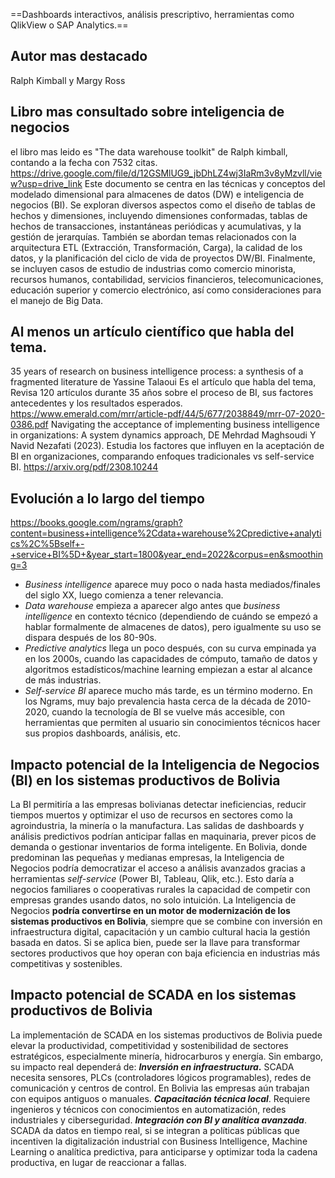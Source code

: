 
==Dashboards interactivos, análisis prescriptivo,
herramientas como QlikView o SAP Analytics.==


## Autor mas destacado
Ralph Kimball y Margy Ross

## Libro mas consultado sobre inteligencia de negocios
el libro mas leido es "The data warehouse toolkit" de Ralph kimball, contando a la fecha con 7532 citas.
https://drive.google.com/file/d/12GSMlUG9_jbDhLZ4wj3IaRm3v8yMzvll/view?usp=drive_link
Este documento se centra en las técnicas y conceptos del modelado dimensional para almacenes de datos (DW) e inteligencia de negocios (BI). Se exploran diversos aspectos como el diseño de tablas de hechos y dimensiones, incluyendo dimensiones conformadas, tablas de hechos de transacciones, instantáneas periódicas y acumulativas, y la gestión de jerarquías. También se abordan temas relacionados con la arquitectura ETL (Extracción, Transformación, Carga), la calidad de los datos, y la planificación del ciclo de vida de proyectos DW/BI. Finalmente, se incluyen casos de estudio de industrias como comercio minorista, recursos humanos, contabilidad, servicios financieros, telecomunicaciones, educación superior y comercio electrónico, así como consideraciones para el manejo de Big Data.

## Al menos un artículo científico que habla del tema.
35 years of research on business intelligence process: a synthesis of a fragmented literature de Yassine Talaoui
Es el artículo  que habla del tema, Revisa 120 artículos durante 35 años sobre el proceso de BI, sus factores antecedentes y los resultados esperados.
https://www.emerald.com/mrr/article-pdf/44/5/677/2038849/mrr-07-2020-0386.pdf
Navigating the acceptance of implementing business intelligence in organizations: A system dynamics approach, DE Mehrdad Maghsoudi Y Navid Nezafati (2023). 
Estudia los factores que influyen en la aceptación de BI en organizaciones, comparando enfoques tradicionales vs self-service BI.
https://arxiv.org/pdf/2308.10244

## Evolución a lo largo del tiempo
https://books.google.com/ngrams/graph?content=business+intelligence%2Cdata+warehouse%2Cpredictive+analytics%2C%5Bself+-+service+BI%5D+&year_start=1800&year_end=2022&corpus=en&smoothing=3
- _Business intelligence_ aparece muy poco o nada hasta mediados/finales del siglo XX, luego comienza a tener relevancia.
- _Data warehouse_ empieza a aparecer algo antes que _business intelligence_ en contexto técnico (dependiendo de cuándo se empezó a hablar formalmente de almacenes de datos), pero igualmente su uso se dispara después de los 80-90s.
- _Predictive analytics_ llega un poco después, con su curva empinada ya en los 2000s, cuando las capacidades de cómputo, tamaño de datos y algoritmos estadísticos/machine learning empiezan a estar al alcance de más industrias.
- _Self-service BI_ aparece mucho más tarde, es un término moderno. En los Ngrams, muy bajo prevalencia hasta cerca de la década de 2010-2020, cuando la tecnología de BI se vuelve más accesible, con herramientas que permiten al usuario sin conocimientos técnicos hacer sus propios dashboards, análisis, etc.

## Impacto potencial de la Inteligencia de Negocios (BI) en los sistemas productivos de Bolivia
La BI permitiría a las empresas bolivianas detectar ineficiencias, reducir tiempos muertos y optimizar el uso de recursos en sectores como la agroindustria, la minería o la manufactura.
Las salidas de dashboards y análisis predictivos podrían anticipar fallas en maquinaria, prever picos de demanda o gestionar inventarios de forma inteligente.
En Bolivia, donde predominan las pequeñas y medianas empresas, la Inteligencia de Negocios podría democratizar el acceso a análisis avanzados gracias a herramientas _self-service_ (Power BI, Tableau, Qlik, etc.). Esto daría a negocios familiares o cooperativas rurales la capacidad de competir con empresas grandes usando datos, no solo intuición.
La Inteligencia de Negocios **podría convertirse en un motor de modernización de los sistemas productivos en Bolivia**, siempre que se combine con inversión en infraestructura digital, capacitación y un cambio cultural hacia la gestión basada en datos. Si se aplica bien, puede ser la llave para transformar sectores productivos que hoy operan con baja eficiencia en industrias más competitivas y sostenibles.

## Impacto potencial de SCADA en los sistemas productivos de Bolivia
La implementación de SCADA en los sistemas productivos de Bolivia puede elevar la productividad, competitividad y sostenibilidad de sectores estratégicos, especialmente minería, hidrocarburos y energía.
Sin embargo, su impacto real dependerá de:
***Inversión en infraestructura*.** SCADA necesita sensores, PLCs (controladores lógicos programables), redes de comunicación y centros de control. En Bolivia las empresas aún trabajan con equipos antiguos o manuales.
***Capacitación técnica local***. Requiere ingenieros y técnicos con conocimientos en automatización, redes industriales y ciberseguridad.
***Integración con BI y analítica avanzada***. SCADA da datos en tiempo real, si se integran a 
políticas públicas que incentiven la digitalización industrial con Business Intelligence, Machine Learning o analítica predictiva, para anticiparse y optimizar toda la cadena productiva, en lugar de  reaccionar a fallas.

